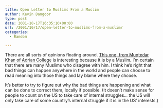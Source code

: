 ```yaml
---
title: Open Letter to Muslims From a Muslim
author: Kevin Dangoor
type: post
date: 2001-10-17T16:35:10+00:00
url: /2001/10/17/open-letter-to-muslims-from-a-muslim/
categories:
  - Random

---
```

There are all sorts of opinions floating around. [This one, from Muqtedar Khan of Adrian College][1] is interesting because it is by a Muslim. I&#8217;m certain that there are many Muslims who disagree with him. I think he&#8217;s right that bad things can happen anywhere in the world and people can choose to read meaning into those things and lay blame where they choose.
  
<!--more-->


  
It&#8217;s better to try to figure out why the bad things are happening and what can be done to correct them, locally if possible. (It doesn&#8217;t make sense for people to count on the US to take care of internal struggles&#8230; the US will only take care of some country&#8217;s internal struggle if it is in the US&#8217; interests.)

 [1]: http://www.ijtihad.org/memo.htm